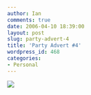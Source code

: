 ```yaml
---
author: Ian
comments: true
date: 2006-04-10 18:39:00
layout: post
slug: party-advert-4
title: 'Party Advert #4'
wordpress_id: 468
categories:
- Personal
---
```


<a href="http://www.marmablue.co.uk/fileserve/birthday-invite.pdf"><img src="http://www.marmablue.co.uk/images/random/bday-ad-dalek.jpg" border=0></a>
